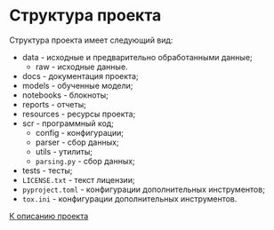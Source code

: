 # Структура проекта

Структура проекта имеет следующий вид:
- data - исходные и предварительно обработанными данные;
    - raw - исходные данные.
- docs - документация проекта;
- models - обученные модели;
- notebooks - блокноты;
- reports - отчеты;
- resources - ресурсы проекта;
- scr - программный код;
    - config - конфигурации;
    - parser - сбор данных;
    - utils - утилиты;
    - `parsing.py` - сбор данных;
- tests - тесты;
- `LICENSE.txt` - текст лицензии;
- `pyproject.toml` - конфигурации дополнительных инструментов;
- `tox.ini` - конфигурации дополнительных инструментов.

[К описанию проекта](../README.md)